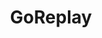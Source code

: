 ---
git: https://github.com/buger/goreplay
logohandle: goreplay
sort: goreplay
title: GoReplay
website: https://goreplay.org/
---